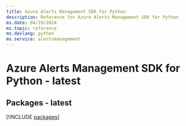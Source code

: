 ```yaml
---
title: Azure Alerts Management SDK for Python
description: Reference for Azure Alerts Management SDK for Python
ms.date: 04/19/2024
ms.topic: reference
ms.devlang: python
ms.service: alertsmanagement
---
```

# Azure Alerts Management SDK for Python - latest
## Packages - latest
[!INCLUDE [packages](alerts-management-index.md)]